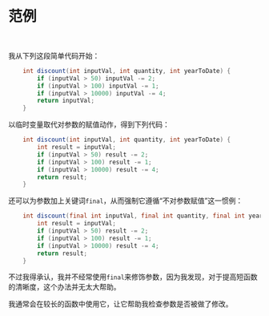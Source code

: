 # 范例

<br>

我从下列这段简单代码开始：

```java
    int discount(int inputVal, int quantity, int yearToDate) {
        if (inputVal > 50) inputVal -= 2;
        if (inputVal > 100) inputVal -= 1;
        if (inputVal > 10000) inputVal -= 4;
        return inputVal;
    }
```

以临时变量取代对参数的赋值动作，得到下列代码：

```java
    int discount(int inputVal, int quantity, int yearToDate) {
        int result = inputVal;
        if (inputVal > 50) result -= 2;
        if (inputVal > 100) result -= 1;
        if (inputVal > 10000) result -= 4;
        return result;
    }
```

还可以为参数加上关键词`final`，从而强制它遵循“不对参数赋值”这一惯例：

```java
    int discount(final int inputVal, final int quantity, final int yearToDate) {
        int result = inputVal;
        if (inputVal > 50) result -= 2;
        if (inputVal > 100) result -= 1;
        if (inputVal > 10000) result -= 4;
        return result;
    }
```

不过我得承认，我并不经常使用`final`来修饰参数，因为我发现，对于提高短函数的清晰度，这个办法并无太大帮助。

我通常会在较长的函数中使用它，让它帮助我检查参数是否被做了修改。

<br>

